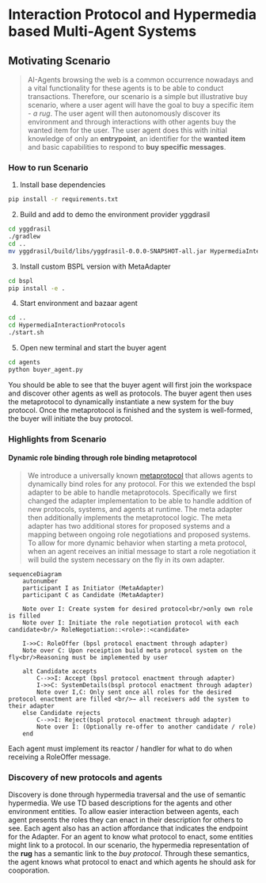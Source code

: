# Interaction Protocol and Hypermedia based Multi-Agent Systems

## Motivating Scenario

> AI-Agents browsing the web is a common occurrence nowadays and a vital functionality for these agents is
> to be able to conduct transactions. Therefore, our scenario is a simple but illustrative buy scenario, where
> a user agent will have the goal to buy a specific item - _a rug_. The user agent will then autonomously discover its
> environment and through interactions with other agents buy the wanted item for the user. The user agent does this with initial knowledge
> of only an **entrypoint**, an identifier for the **wanted item** and basic capabilities to respond to **buy specific messages**.

### How to run Scenario

1. Install base dependencies

```bash
pip install -r requirements.txt
```

2. Build and add to demo the environment provider yggdrasil

```bash
cd yggdrasil
./gradlew
cd ..
mv yggdrasil/build/libs/yggdrasil-0.0.0-SNAPSHOT-all.jar HypermediaInteractionProtocols/env
```

3. Install custom BSPL version with MetaAdapter

```bash
cd bspl
pip install -e .
```

4. Start environment and bazaar agent

```bash
cd ..
cd HypermediaInteractionProtocols
./start.sh
```

5. Open new terminal and start the buyer agent

```bash
cd agents
python buyer_agent.py
```

You should be able to see that the buyer agent will first join the workspace and discover other agents as well as protocols.
The buyer agent then uses the metaprotocol to dynamically instantiate a new system for the buy protocol.
Once the metaprotocol is finished and the system is well-formed, the buyer will initiate the buy protocol.

### Highlights from Scenario

#### Dynamic role binding through role binding metaprotocol

> We introduce a universally known [metaprotocol](docs/MetaProtocol.md) that allows agents to dynamically bind roles for any protocol.
> For this we extended the bspl adapter to be able to handle metaprotocols. Specifically we first changed the adapter
> implementation to be able to handle addition of new protocols, systems, and agents at runtime. The meta adapter then
> additionally implements the metaprotocol logic. The meta adapter has two additional stores for proposed systems
> and a mapping between ongoing role negotiations and proposed systems. To allow for more dynamic behavior when starting
> a meta protocol, when an agent receives an initial message to start a role negotiation it will build the system necessary
> on the fly in its own adapter.

```mermaid
sequenceDiagram
    autonumber
    participant I as Initiator (MetaAdapter)
    participant C as Candidate (MetaAdapter)

    Note over I: Create system for desired protocol<br/>only own role is filled
    Note over I: Initiate the role negotiation protocol with each candidate<br/> RoleNegotiation::<role>::<candidate>

    I->>C: RoleOffer (bpsl protocol enactment through adapter)
    Note over C: Upon receiption build meta protocol system on the fly<br/>Reasoning must be implemented by user

    alt Candidate accepts
        C-->>I: Accept (bpsl protocol enactment through adapter)
        I->>C: SystemDetails(bspl protocol enactment through adapter)
        Note over I,C: Only sent once all roles for the desired protocol enactment are filled <br/>→ all receivers add the system to their adapter
    else Candidate rejects
        C-->>I: Reject(bspl protocol enactment through adapter)
        Note over I: (Optionally re-offer to another candidate / role)
    end

```

Each agent must implement its reactor / handler for what to do when receiving a RoleOffer message.

### Discovery of new protocols and agents

Discovery is done through hypermedia traversal and the use of semantic hypermedia. We use TD based descriptions for the agents and other environment entities.
To allow easier interaction between agents, each agent presents the roles they can enact in their description for others to see. Each agent also has an action affordance
that indicates the endpoint for the Adapter. For an agent to know what protocol to enact, some entities might link to a protocol. In our scenario, the hypermedia representation of the **rug**
has a semantic link to the _buy protocol_. Through these semantics, the agent knows what protocol to enact and which agents he should ask for cooporation.
